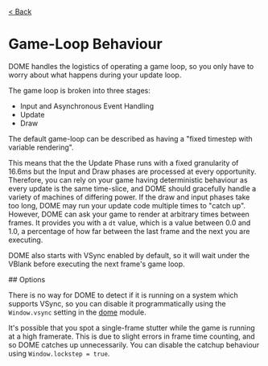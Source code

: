 [< Back](..)

Game-Loop Behaviour
===================

DOME handles the logistics of operating a game loop, so you only have to worry about what happens during your update loop.

The game loop is broken into three stages:
 * Input and Asynchronous Event Handling
 * Update
 * Draw

The default game-loop can be described as having a "fixed timestep with variable rendering".

This means that the the Update Phase runs with a fixed granularity of 16.6ms but the Input and Draw phases are processed at every opportunity. 
Therefore, you can rely on your game having deterministic behaviour as every update is the same time-slice, and DOME should gracefully handle a variety of machines of differing power. If the draw and input phases take too long, DOME may run your update code multiple times to "catch up".
However, DOME can ask your game to render at arbitrary times between frames. It provides you with a `dt` value, which is a value between 0.0 and 1.0, a percentage of how far between the last frame and the next you are executing.

DOME also starts with VSync enabled by default, so it will wait under the VBlank before executing the next frame's game loop.

## Options

There is no way for DOME to detect if it is running on a system which supports VSync, so you can disable it programmatically using the `Window.vsync` setting in the [dome](/modules/dome) module.

It's possible that you spot a single-frame stutter while the game is running at a high framerate. This is due to slight errors in frame time counting, and so DOME catches up unnecessarily. You can disable the catchup behaviour using `Window.lockstep = true`.



